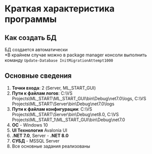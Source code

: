 # Краткая характеристика программы

## Как создать БД
БД создается автоматически  
*В крайнем случае можно в package manager консоли выполнить команду `Update-Database InitMigrationAttempt1000`

## Основные сведения
1) **Точки входа**: 2 (Server, ML_START_GUI)
2) **Пути к файлам логов**: C:\VS Projects\ML_START\ML_START_GUI\bin\Debug\net7.0\logs, C:\VS Projects\ML_START\Server\bin\Debug\net7.0\logs 
3) **Пути к файлам конфигурации**: C:\VS Projects\ML_START\Server\bin\Debug\net8.0, C:\VS Projects\ML_START_1\ML_START_GUI\bin\Debug\net7.0
4) **ОС** - Windows 10    
5) **UI Технология** Avalonia UI   
6) **.NET 7.0**, Server - **.NET 8.0**
7) **СУБД** - MSSQL Server    
8) Все основные задания реализованы
